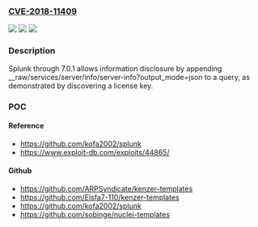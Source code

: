 ### [CVE-2018-11409](https://cve.mitre.org/cgi-bin/cvename.cgi?name=CVE-2018-11409)
![](https://img.shields.io/static/v1?label=Product&message=n%2Fa&color=blue)
![](https://img.shields.io/static/v1?label=Version&message=n%2Fa&color=blue)
![](https://img.shields.io/static/v1?label=Vulnerability&message=n%2Fa&color=brighgreen)

### Description

Splunk through 7.0.1 allows information disclosure by appending __raw/services/server/info/server-info?output_mode=json to a query, as demonstrated by discovering a license key.

### POC

#### Reference
- https://github.com/kofa2002/splunk
- https://www.exploit-db.com/exploits/44865/

#### Github
- https://github.com/ARPSyndicate/kenzer-templates
- https://github.com/Elsfa7-110/kenzer-templates
- https://github.com/kofa2002/splunk
- https://github.com/sobinge/nuclei-templates


